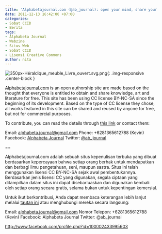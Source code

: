 ```yaml
---
title: 'Alphabetajournal.com (@ab_journal): open your mind, share your thoughts!'
date: 2011-12-13 16:42:00 +07:00
categories:
- Sobat CCID
- Berita
tags:
- Alphabeta Journal
- Webzine
- Situs Web
- Sobat CCID
- Lisensi Creative Commons
author: nita
---
```


![350px-Héraldique_meuble_Livre_ouvert.svg.png](/uploads/350px-H%C3%A9raldique_meuble_Livre_ouvert.svg.png){: .img-responsive .center-block }

[Alphabetajournal.com](http://alphabetajournal.com/) is an open authorship site are made based on the thought that everyone is entitled to obtain and share knowledge, art and literature for free. This site has been using CC license BY-NC-SA since the beginning of its development. Based on the type of CC license they chose, all works featured in this site can be shared and reused by anyone for free, but not for commercial purposes.

To contribute, you can read the details through [this link](http://alphabetajournal.com/?page_id=656) or contact them:

Email: alphabeta.journal@gmail.com
Phone: +6281365612788 (Kevin)
Facebook: [Alphabeta Journal](http://www.facebook.com/profile.php?id=100002433995603)
Twitter: [@ab_journal](http://twitter.com/#!/ab_journal)

==

Alphabetajournal.com adalah sebuah situs kepenulisan terbuka yang dibuat berdasarkan kepercayaan bahwa setiap orang berhak untuk mendapatkan dan berbagi ilmu pengetahuan, seni, maupun sastra. Situs ini telah menggunakan lisensi CC BY-NC-SA sejak awal pembentukannya. Berdasarkan jenis lisensi CC yang digunakan, segala ciptaan yang ditampilkan dalam situs ini dapat disebarluaskan dan digunakan kembali oleh setiap orang secara gratis, selama bukan untuk kepentingan komersial.

Untuk ikut berkontribusi, Anda dapat membaca keterangan lebih lanjut melalui [tautan ini](http://alphabetajournal.com/?page_id=656) atau menghubungi mereka secara langsung:

Email: alphabeta.journal@gmail.com
Nomor Telepon: +6281365612788 (Kevin)
Facebook: Alphabeta Journal
Twitter: @ab_journal

http://www.facebook.com/profile.php?id=100002433995603
